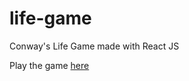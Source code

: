 # life-game
Conway's Life Game made with React JS

Play the game [here](https://conway-life-game-test.netlify.app/)
